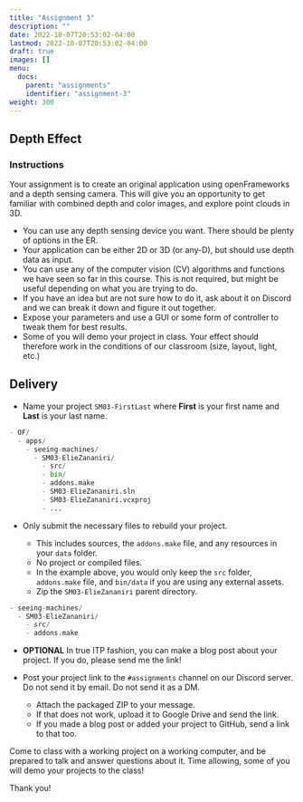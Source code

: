 ```yaml
---
title: "Assignment 3"
description: ""
date: 2022-10-07T20:53:02-04:00
lastmod: 2022-10-07T20:53:02-04:00
draft: true
images: []
menu:
  docs:
    parent: "assignments"
    identifier: "assignment-3"
weight: 300
---
```


## Depth Effect

### Instructions

Your assignment is to create an original application using openFrameworks and a depth sensing camera. This will give you an opportunity to get familiar with combined depth and color images, and explore point clouds in 3D.

* You can use any depth sensing device you want. There should be plenty of options in the ER.
* Your application can be either 2D or 3D (or any-D), but should use depth data as input.
* You can use any of the computer vision (CV) algorithms and functions we have seen so far in this course. This is not required, but might be useful depending on what you are trying to do.
* If you have an idea but are not sure how to do it, ask about it on Discord and we can break it down and figure it out together.
* Expose your parameters and use a GUI or some form of controller to tweak them for best results.
* Some of you will demo your project in class. Your effect should therefore work in the conditions of our classroom (size, layout, light, etc.)

## Delivery

* Name your project `SM03-FirstLast` where **First** is your first name and **Last** is your last name.

```python
- OF/
  - apps/
    - seeing-machines/
      - SM03-ElieZananiri/
        - src/
        - bin/
        - addons.make
        - SM03-ElieZananiri.sln
        - SM03-ElieZananiri.vcxproj
        - ...
```

* Only submit the necessary files to rebuild your project.

  * This includes sources, the `addons.make` file, and any resources in your `data` folder.
  * No project or compiled files.
  * In the example above, you would only keep the `src` folder, `addons.make` file, and `bin/data` if you are using any external assets.
  * Zip the `SM03-ElieZananiri` parent directory.

```python
- seeing-machines/
  - SM03-ElieZananiri/
    - src/
    - addons.make
```

* **OPTIONAL** In true ITP fashion, you can make a blog post about your project. If you do, please send me the link!

* Post your project link to the `#assignments` channel on our Discord server. Do not send it by email. Do not send it as a DM.

  * Attach the packaged ZIP to your message.
  * If that does not work, upload it to Google Drive and send the link.
  * If you made a blog post or added your project to GitHub, send a link to that too.

Come to class with a working project on a working computer, and be prepared to talk and answer questions about it. Time allowing, some of you will demo your projects to the class!

Thank you!

